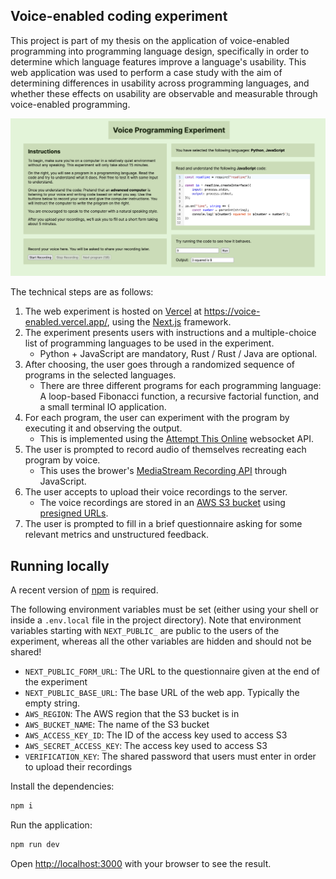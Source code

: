 ## Voice-enabled coding experiment

This project is part of my thesis on the application of voice-enabled programming into programming language design, specifically in order to determine which language features improve a language's usability. This web application was used to perform a case study with the aim of determining differences in usability across programming languages, and whether these effects on usability are observable and measurable through voice-enabled programming.

![Screenshot of the experiment page](https://raw.githubusercontent.com/RocketRace/voice-enabled/f60dea2b0e85b3cc6e2fce3228ab37a1cc909739/experiment.png)

The technical steps are as follows:
1. The web experiment is hosted on [Vercel](https://vercel.com/) at https://voice-enabled.vercel.app/, using the [Next.js](https://nextjs.org/) framework.
2. The experiment presents users with instructions and a multiple-choice list of programming languages to be used in the experiment.
   - Python + JavaScript are mandatory, Rust / Rust / Java are optional.
3. After choosing, the user goes through a randomized sequence of programs in the selected languages.
   - There are three different programs for each programming language: A loop-based Fibonacci function, a recursive factorial function, and a small terminal IO application.
4. For each program, the user can experiment with the program by executing it and observing the output.
   - This is implemented using the [Attempt This Online](https://ato.pxeger.com/about) websocket API.
5. The user is prompted to record audio of themselves recreating each program by voice.
   - This uses the brower's [MediaStream Recording API](https://developer.mozilla.org/en-US/docs/Web/API/MediaStream_Recording_API) through JavaScript.
6. The user accepts to upload their voice recordings to the server.
   - The voice recordings are stored in an [AWS S3 bucket](https://aws.amazon.com/s3/) using [presigned URLs](https://docs.aws.amazon.com/AmazonS3/latest/userguide/using-presigned-url.html).
7. The user is prompted to fill in a brief questionnaire asking for some relevant metrics and unstructured feedback.

## Running locally

A recent version of [npm](https://www.npmjs.com/) is required.

The following environment variables must be set (either using your shell or inside a `.env.local` file in the project directory). Note that environment variables starting with `NEXT_PUBLIC_` are public to the users of the experiment, whereas all the other variables are hidden and should not be shared!
* `NEXT_PUBLIC_FORM_URL`: The URL to the questionnaire given at the end of the experiment
* `NEXT_PUBLIC_BASE_URL`: The base URL of the web app. Typically the empty string.
* `AWS_REGION`: The AWS region that the S3 bucket is in
* `AWS_BUCKET_NAME`: The name of the S3 bucket
* `AWS_ACCESS_KEY_ID`: The ID of the access key used to access S3
* `AWS_SECRET_ACCESS_KEY`: The access key used to access S3
* `VERIFICATION_KEY`: The shared password that users must enter in order to upload their recordings

Install the dependencies:

```bash
npm i
```

Run the application:

```bash
npm run dev
```

Open [http://localhost:3000](http://localhost:3000) with your browser to see the result.
